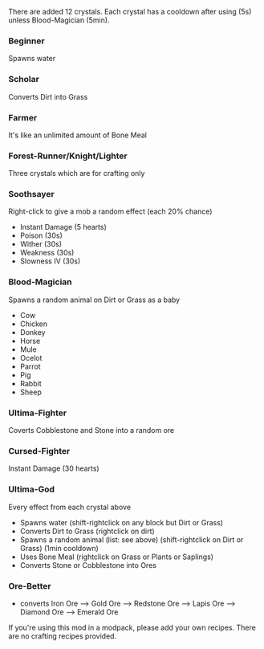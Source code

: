 There are added 12 crystals. Each crystal has a cooldown after using (5s) unless Blood-Magician (5min). 


### Beginner
Spawns water


### Scholar
Converts Dirt into Grass

### Farmer
It's like an unlimited amount of Bone Meal

### Forest-Runner/Knight/Lighter
Three crystals which are for crafting only

### Soothsayer
Right-click to give a mob a random effect (each 20% chance)

- Instant Damage (5 hearts)
- Poison (30s)
- Wither (30s)
- Weakness (30s)
- Slowness IV (30s)

### Blood-Magician
Spawns a random animal on Dirt or Grass as a baby

- Cow
- Chicken
- Donkey
- Horse
- Mule
- Ocelot
- Parrot
- Pig
- Rabbit
- Sheep

### Ultima-Fighter
Coverts Cobblestone and Stone into a random ore

### Cursed-Fighter
Instant Damage (30 hearts)

### Ultima-God
Every effect from each crystal above

- Spawns water (shift-rightclick on any block but Dirt or Grass)
- Converts Dirt to Grass (rightclick on dirt)
- Spawns a random animal (list: see above) (shift-rightclick on Dirt or Grass) (1min cooldown)
- Uses Bone Meal (rightclick on Grass or Plants or Saplings)
- Converts Stone or Cobblestone into Ores

### Ore-Better

- converts Iron Ore --> Gold Ore --> Redstone Ore --> Lapis Ore --> Diamond Ore --> Emerald Ore

If you're using this mod in a modpack, please add your own recipes. There are no crafting recipes provided.

